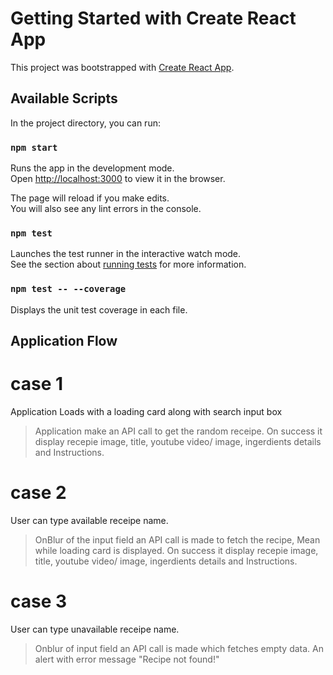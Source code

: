 # Getting Started with Create React App

This project was bootstrapped with [Create React App](https://github.com/facebook/create-react-app).

## Available Scripts

In the project directory, you can run:

### `npm start`

Runs the app in the development mode.\
Open [http://localhost:3000](http://localhost:3000) to view it in the browser.

The page will reload if you make edits.\
You will also see any lint errors in the console.

### `npm test`

Launches the test runner in the interactive watch mode.\
See the section about [running tests](https://facebook.github.io/create-react-app/docs/running-tests) for more information.

### `npm test -- --coverage`

Displays the unit test coverage in each file.

## Application Flow

# case 1

Application Loads with a loading card along with search input box

> Application make an API call to get the random receipe.
> On success it display recepie image, title, youtube video/ image, ingerdients details and Instructions.

# case 2

User can type available receipe name.

> OnBlur of the input field an API call is made to fetch the recipe, Mean while loading card is displayed.
> On success it display recepie image, title, youtube video/ image, ingerdients details and Instructions.

# case 3

User can type unavailable receipe name.

> Onblur of input field an API call is made which fetches empty data.
> An alert with error message "Recipe not found!"
